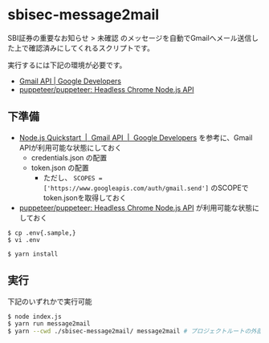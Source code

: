 # sbisec-message2mail

SBI証券の重要なお知らせ > 未確認 のメッセージを自動でGmailへメール送信した上で確認済みにしてくれるスクリプトです。

実行するには下記の環境が必要です。
* [Gmail API  \|  Google Developers](https://developers.google.com/gmail/api)
* [puppeteer/puppeteer: Headless Chrome Node\.js API](https://github.com/puppeteer/puppeteer)


## 下準備

* [Node\.js Quickstart  \|  Gmail API  \|  Google Developers](https://developers.google.com/gmail/api/quickstart/nodejs) を参考に、Gmail APIが利用可能な状態にしておく
  * credentials.json の配置
  * token.json の配置
      * ただし、 `SCOPES = ['https://www.googleapis.com/auth/gmail.send']` のSCOPEでtoken.jsonを取得しておく
* [puppeteer/puppeteer: Headless Chrome Node\.js API](https://github.com/puppeteer/puppeteer) が利用可能な状態にしておく


```
$ cp .env{.sample,}
$ vi .env

$ yarn install
```

## 実行 

下記のいずれかで実行可能

```sh
$ node index.js
$ yarn run message2mail
$ yarn --cwd ./sbisec-message2mail/ message2mail # プロジェクトルートの外部から実行可能
```

